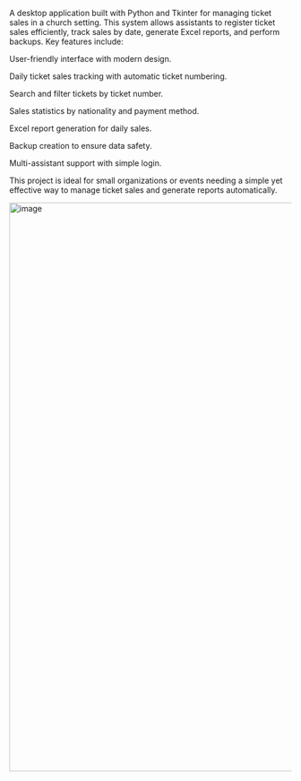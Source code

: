 A desktop application built with Python and Tkinter for managing ticket sales in a church setting. This system allows assistants to register ticket sales efficiently, track sales by date, generate Excel reports, and perform backups. Key features include:

User-friendly interface with modern design.

Daily ticket sales tracking with automatic ticket numbering.

Search and filter tickets by ticket number.

Sales statistics by nationality and payment method.

Excel report generation for daily sales.

Backup creation to ensure data safety.

Multi-assistant support with simple login.

This project is ideal for small organizations or events needing a simple yet effective way to manage ticket sales and generate reports automatically.

<img width="1919" height="1015" alt="image" src="https://github.com/user-attachments/assets/4d0ed889-6007-4c67-aa80-7066c4a33910" />

